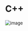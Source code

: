 # C++
![image](https://user-images.githubusercontent.com/59405528/112939618-6babe680-9149-11eb-9525-7704ef089e47.png)
